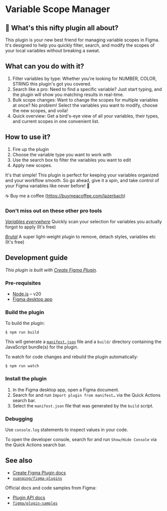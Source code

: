 # Variable Scope Manager

## 👋 What's this nifty plugin all about?
This plugin is your new best friend for managing variable scopes in Figma. It's designed to help you quickly filter, search, and modify the scopes of your local variables without breaking a sweat.

## What can you do with it?
1. Filter variables by type: Whether you're looking for NUMBER, COLOR, STRING this plugin's got you covered.
2. Search like a pro: Need to find a specific variable? Just start typing, and the plugin will show you matching results in real-time.
3. Bulk scope changes: Want to change the scopes for multiple variables at once? No problem! Select the variables you want to modify, choose the new scopes, and voila!
4. Quick overview: Get a bird's-eye view of all your variables, their types, and current scopes in one convenient list.

## How to use it?
1. Fire up the plugin
2. Choose the variable type you want to work with
3. Use the search box to filter the variables you want to edit
4. Apply new scopes. 

It's that simple! This plugin is perfect for keeping your variables organized and your workflow smooth. So go ahead, give it a spin, and take control of your Figma variables like never before! 🚀

☕️ Buy me a coffee (https://buymeacoffee.com/lazerbach)

### Don't miss out on these other pro tools

*[Variables everywhere](https://www.figma.com/community/plugin/1404403514737707928/variables-everywhere)*
Quickly scan your selection for variables you actually forgot to apply (It's free)

*[Brutal](https://www.figma.com/community/plugin/1215386279132052346/brutal)*
A super light-weight plugin to remove, detach styles, variables etc (It's free)





## Development guide

*This plugin is built with [Create Figma Plugin](https://yuanqing.github.io/create-figma-plugin/).*

### Pre-requisites

- [Node.js](https://nodejs.org) – v20
- [Figma desktop app](https://figma.com/downloads/)

### Build the plugin

To build the plugin:

```
$ npm run build
```

This will generate a [`manifest.json`](https://figma.com/plugin-docs/manifest/) file and a `build/` directory containing the JavaScript bundle(s) for the plugin.

To watch for code changes and rebuild the plugin automatically:

```
$ npm run watch
```

### Install the plugin

1. In the Figma desktop app, open a Figma document.
2. Search for and run `Import plugin from manifest…` via the Quick Actions search bar.
3. Select the `manifest.json` file that was generated by the `build` script.

### Debugging

Use `console.log` statements to inspect values in your code.

To open the developer console, search for and run `Show/Hide Console` via the Quick Actions search bar.

## See also

- [Create Figma Plugin docs](https://yuanqing.github.io/create-figma-plugin/)
- [`yuanqing/figma-plugins`](https://github.com/yuanqing/figma-plugins#readme)

Official docs and code samples from Figma:

- [Plugin API docs](https://figma.com/plugin-docs/)
- [`figma/plugin-samples`](https://github.com/figma/plugin-samples#readme)
